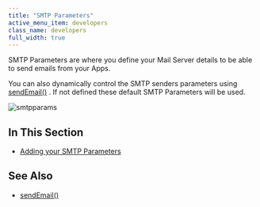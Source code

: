 ```yaml
---
title: "SMTP Parameters"
active_menu_item: developers
class_name: developers
full_width: true
---
```



SMTP Parameters are where you define your Mail Server details to be able to send emails from your Apps.

You can also dynamically control the SMTP senders parameters using [sendEmail()](/developers/documentation/scripting-apis/server-side-api/ssj-object/miscellaneous/sendemail2) . If not defined these default SMTP Parameters will be used.

![smtpparams](/img/docs/smtpparams.zoom65.png)

## In This Section

 - [Adding your SMTP Parameters](/developers/documentation/product-guide/the-console/console-tabs/more/account-variables/smtp-parameters/adding-your-smtp-parameters)

## See Also

 - [sendEmail()](/developers/documentation/scripting-apis/server-side-api/ssj-object/miscellaneous/sendemail2)

